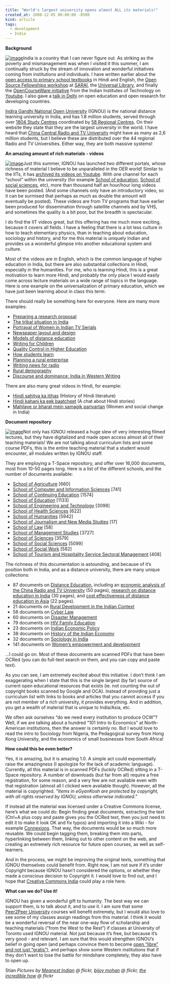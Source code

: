 ```yaml
---
title: "World's largest university opens almost ALL its materials!"
created_at: 2008-12-05 00:00:00 -0500
kind: article
tags:
  - development
  - India
---
```


**Background**

[![ image](http://farm1.static.flickr.com/110/285647746_5a625f3997_m.jpg)](http://farm1.static.flickr.com/110/285647746_5a625f3997_m.jpg)India
is a country that I can never figure out. As striking as the poverty and
mismanagement was when I visited it this summer, I am continually struck
by the stream of innovation and wonderful initiatives coming from
institutions and individuals. I have written earlier about the [open
access to primary school
textbooks](http://reganmian.net/blog/2008/04/06/many-great-free-textbooks-from-india/)
in Hindi and English, the [Open Source Fellowships
workshop](http://reganmian.net/blog/2008/08/11/opensource-fellowships-and-localization-into-indic-languages-at-sarai/)
at [SARAI](http://www.sarai.net/), the [Universal
Library](http://reganmian.net/blog/2008/08/03/openlibrary-and-universal-library-guys-work-together/),
and finally the [OpenCourseWare
initiative](http://reganmian.net/blog/2008/04/06/opencourseware-around-the-world-china-and-india/)
from the Indian Institutes of Technology on
[Youtube](http://www.youtube.com/nptelhrd). I also gave a [talk in
Delhi](http://reganmian.net/blog/2008/08/14/talk-at-iipa-in-delhi-on-open-research-oer-and-open-learning-in-developing-countries-slidecast/)
on open education and open research for developing countries.

[Indira Gandhi National Open University](http://www.ignou.ac.in/)
(IGNOU) is the national distance learning university in India, and has
1.8 million students, served through over [1804 Study
Centres](http://www.ignou.ac.in/divisions/rsd/rstd2.htm) coordinated by
[58 Regional Centres](http://www.ignou.ac.in/divisions/rsd/rstd1.htm).
On their website they state that they are the largest university in the
world. I have heard that [China Central Radio and TV
University](http://www.ilo.org/public/english/employment/skills/hrdr/init/chn_2.htm)
might have as many as 2,6 million students, but I believe these are
distributed over the 44 regional Radio and TV Universities. Either way,
they are both massive systems!

**An amazing amount of rich materials - videos**

[![ image](http://farm1.static.flickr.com/173/426578345_5f9deac8fe_m.jpg)](http://farm1.static.flickr.com/173/426578345_5f9deac8fe_m.jpg)Just
this summer, IGNOU has launched two different portals, whose richness of
material I believe to be unparalleled in the OER world! Similar to the
IITs, it has [archived its videos on
Youtube](http://www.youtube.com/profile?user=egyankoshIGNOU&view=subscriptions).
With one channel for each “school” within the university (for example
[School of education](http://www.youtube.com/user/ignousoe), [School of
social sciences](http://www.youtube.com/user/ignousoss), etc), more than
thousand half an hour/hour long videos have been posted. (And some
channels only have an introductory video, so it can be surmised that
perhaps as much as double the amount will eventually be posted). These
videos are from TV programs that have earlier been produced for
dissemination through satellite channels and by VHS, and sometimes the
quality is a bit poor, but the breadth is spectacular.

I do find the IIT videos great, but this offering has me much more
exciting, because it covers all fields. I have a feeling that there is a
lot less culture in how to teach elementary physics, than in teaching
about education, sociology and history, and for me this material is
uniquely Indian and provides us a wonderful glimpse into another
educational system and culture.

Most of the videos are in English, which is the common language of
higher education in India, but there are also substantial collections in
Hindi, especially in the humanities. For me, who is learning Hindi, this
is a great motivation to learn more Hindi, and probably the only place I
would easily come across lecture materials on a wide range of topics in
the language. Here is one example on the universalization of primary
education, which we have just been learning about in class this term:

There should really be something here for everyone. Here are many more
examples:

-   [Preparing a research
  proposal](http://www.youtube.com/watch?v=7E6ox3DjAW8)
-   [The tribal situation in
  India](http://www.youtube.com/watch?v=9Rvpu3q0w70)
-   [Portrayal of Women in Indian TV
  Serials](http://www.youtube.com/watch?v=v6N7g90zC80)
-   [Newspaper layout and
  design](http://www.youtube.com/watch?v=ouEj__cbeGw)
-   [Models of distance
  education](http://www.youtube.com/watch?v=WU-bXzre4Bk)
-   [Writing for
  Children](http://www.youtube.com/watch?v=KeOT-SoSGyI&feature=PlayList&p=66476B2D8BC04B8A&index=1)
-   [Quality Control in Higher
  Education](http://www.youtube.com/watch?v=1EwMnHy67b0)
-   [How students learn](http://www.youtube.com/watch?v=FxA3kXCAs4o)
-   [Planning a rural
  enterprise](http://www.youtube.com/watch?v=3C-cAJsWA2Y)
-   [Writing news for radio](http://www.youtube.com/watch?v=-I5T9LD867M)
-   [Rural demography](http://www.youtube.com/watch?v=Ru6wLi3kDrM)
-   [Discourse and dominance: India in Western
  Writing](http://www.youtube.com/watch?v=rUnifGvPiPM&feature=PlayList&p=ABCD83E32B879861&index=15)

There are also many great videos in Hindi, for example:

-   [Hindi sahitya ka
  itihas](http://www.youtube.com/watch?v=2FjCbAD4eO8&feature=PlayList&p=ABCD83E32B879861&index=9)
  (History of Hindi literature)
-   [Hindi kahani ka eek
  baatcheet](http://www.youtube.com/watch?v=rmZEDhIjA1k) (A chat about
  Hindi stories)
-   [Mahilaye or bharat mein samagik
  parivartan](http://www.youtube.com/watch?v=tnaFaM7tAaI&feature=PlayList&p=6DA27278B1D70A9E&index=11)
  (Women and social change in India)

**Document repository**

[![ image](http://farm4.static.flickr.com/3247/2610688098_abf68e06b8_m.jpg)](http://farm4.static.flickr.com/3247/2610688098_abf68e06b8_m.jpg)Not
only has IGNOU released a huge slew of very interesting filmed lectures,
but they have digitalized and made open access almost all of their
teaching materials! We are not talking about curriculum lists and some
course PDFs, this is the entire teaching material that a student would
encounter, all modules written by IGNOU staff.

They are employing a T-Space repository, and offer over 16,000
documents, most from 10-50 pages long. Here is a list of the different
schools, and the number of documents available:

-   [School of
  Agriculture](http://www.egyankosh.ac.in/handle/123456789/3632) [660]
-   [School of Computer and Information
  Sciences](http://www.egyankosh.ac.in/handle/123456789/3) [741]
-   [School of Continuing
  Education](http://www.egyankosh.ac.in/handle/123456789/4) [1574]
-   [School of Education](http://www.egyankosh.ac.in/handle/123456789/5)
  [1133]
-   [School of Engineering and
  Technology](http://www.egyankosh.ac.in/handle/123456789/6) [3098]
-   [School of Health
  Sciences](http://www.egyankosh.ac.in/handle/123456789/7) [622]
-   [School of
  Humanities](http://www.egyankosh.ac.in/handle/123456789/8) [5942]
-   [School of Journalism and New Media
  Studies](http://www.egyankosh.ac.in/handle/123456789/12555) [17]
-   [School of Law](http://www.egyankosh.ac.in/handle/123456789/19296)
  [58]
-   [School of Management
  Studies](http://www.egyankosh.ac.in/handle/123456789/9) [3727]
-   [School of Sciences](http://www.egyankosh.ac.in/handle/123456789/10)
  [3579]
-   [School of Social
  Sciences](http://www.egyankosh.ac.in/handle/123456789/11) [5099]
-   [School of Social
  Work](http://www.egyankosh.ac.in/handle/123456789/14175) [582]
-   [School of Tourism and Hospitality Service Sectoral
  Management](http://www.egyankosh.ac.in/handle/123456789/14167) [408]

The richness of this documentation is astounding, and because of it’s
position both in India, and as a distance university, there are many
unique collections:

-   87 documents on [Distance
  Education](http://www.egyankosh.ac.in/handle/123456789/11023),
  including an [economic analysis of the China Radio and TV
  University](http://www.egyankosh.ac.in/handle/123456789/26002) (50
  pages), [research on distance education in
  India](http://www.egyankosh.ac.in/handle/123456789/26087) (30
  pages), and [cost effectiveness of distance education in
  Asia](http://www.egyankosh.ac.in/handle/123456789/25997) (22 pages).
-   21 documents on [Rural Development in the Indian
  Context](http://www.egyankosh.ac.in/handle/123456789/2687)
-   58 documents on [Cyber
  Law](http://www.egyankosh.ac.in/handle/123456789/19297)
-   60 documents on [Disaster
  Management](http://www.egyankosh.ac.in/handle/123456789/5143)
-   79 documents on [HIV Family
  Education](http://www.egyankosh.ac.in/handle/123456789/18734)
-   23 documents on [Indian Economic
  Policy](http://www.egyankosh.ac.in/handle/123456789/1700)
-   38 documents on [History of the Indian
  Economy](http://www.egyankosh.ac.in/handle/123456789/972)
-   32 documents on [Sociology in
  India](http://www.egyankosh.ac.in/handle/123456789/1608)
-   141 documents on [Women’s empowerment and
  development](http://www.egyankosh.ac.in/handle/123456789/3502)

…I could go on. Most of these documents are scanned PDFs that have been
OCRed (you can do full-text search on them, and you can copy and paste
text).

As you can see, I am extremely excited about this initiative. I don’t
think I am exaggerating when I state that this is the single largest (by
far) source of current open educational resources that exists (ie. not
counting the out of copyright books scanned by Google and OCA). Instead
of providing just a curriculum list with links to books and articles
that you cannot access if you are not member of a rich university, it
provides everything. And in addition, you get a wealth of material that
is unique to India/Asia, etc.

We often ask ourselves “do we need every institution to produce OCW”?
Well, if we are talking about a hundred “101 Intro to Economics” at
North-American institutions, then the answer is certainly no. But I
would love to read the intro to Sociology from Nigeria, the Pedagogical
survey from Hong Kong University, and the economics of small businesses
from South Africa!

**How could this be even better?**

Yes,
it is amazing, but it is amazing 1.0. A simple act could exponentially
raise the amazingness (I apologize for the lack of academic language).
Currently, all this material is in scanned PDFs (luckily OCRed) sitting
in a T-Space repository. A number of downloads (but far from all)
require a free registration, for some reason, and a very few are not
available even with that registration (almost all I clicked were
available though). However, all the material is copyrighted. *“Items in
eGyanKosh are protected by copyright, with all rights reserved by IGNOU,
unless otherwise indicated.”*

If instead all the material was licensed under a Creative Commons
license, here’s what we could do: Begin finding great documents,
extracting the text (Ctrl+A plus copy and paste gives you the OCRed
text, then you just need to edit it to make it look OK and fix typos)
and importing it into a Wiki - for example [Connexions](http://cnx.org).
That way, the documents would be so much more reusable. We could begin
tagging them, breaking them into parts, hyperlinking between them,
linking out to other content on the web, and creating an extremely rich
resource for future open courses, as well as self-learners.

And in the process, we might be improving the original texts, something
that IGNOU themselves could benefit from. Right now, I am not sure if
it’s under Copyright because IGNOU hasn’t considered the options, or
whether they made a conscious decision to Copyright it. I would love to
find out, and I hope that [Creative Commons India](http://cc-india.org)
could play a role here.

**What can we do? Use it!**

IGNOU has given a wonderful gift to humanity. The best way we can
support them, is to talk about it, and to use it. I am sure that some
[Peer2Peer University](http://p2pu.org) courses will benefit extremely,
but I would also love to see some of my classes assign readings from
this material. I think it would be a wonderful reversal of the near
one-way flow of scholarship and teaching materials (”from the West to
the Rest”) if classes at University of Toronto used IGNOU material. Not
just because it’s free, but because it’s very good - and relevant. I am
sure that this would strengthen IGNOU’s belief in going open (and
perhaps convince them to become [open “libre” and not just
“gratis”](http://www.earlham.edu/~peters/fos/2008/08/greengold-oa-and-gratislibre-oa.html)),
and perhaps show some Western institutions that if they don’t want to
lose the battle for mindshare completely, they also have to open up.

Stian *Pictures by [Meanest
Indian](http://www.flickr.com/photos/meanestindian/) @ flickr, [bijoy
mohan](http://flickr.com/photos/bijoymohan/) @ flickr, [the incredible
how](http://www.flickr.com/photos/incrediblehow/) @ flickr*
